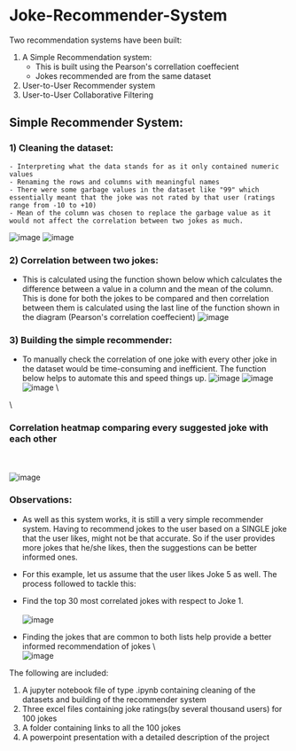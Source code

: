 # Joke-Recommender-System
Two recommendation systems have been built:
1) A Simple Recommendation system:
    - This is built using the Pearson's correllation coeffecient 
    - Jokes recommended are from the same dataset
2) User-to-User Recommender system
2) User-to-User Collaborative Filtering


## **Simple Recommender System:**
### 1) Cleaning the dataset:
    - Interpreting what the data stands for as it only contained numeric values 
    - Renaming the rows and columns with meaningful names
    - There were some garbage values in the dataset like "99" which essentially meant that the joke was not rated by that user (ratings range from -10 to +10)
    - Mean of the column was chosen to replace the garbage value as it would not affect the correlation between two jokes as much.

![image](https://user-images.githubusercontent.com/79359151/109817334-cba78e00-7c6c-11eb-9d75-0a88070ef1b9.png)
![image](https://user-images.githubusercontent.com/79359151/109817415-dfeb8b00-7c6c-11eb-95be-cf2209415f52.png)

 
### 2) Correlation between two jokes: 
   - This is calculated using the function shown below which calculates the difference between a value in a column and the mean of the column. This is done for both the jokes to be compared and then correlation between them is calculated using the last line of the function shown in the diagram (Pearson's correlation coeffecient)
![image](https://user-images.githubusercontent.com/79359151/109815105-3efbd080-7c6a-11eb-801b-54f068bdfd0c.png)

### 3) Building the simple recommender:
   - To manually check the correlation of one joke with every other joke in the dataset would be time-consuming and inefficient. The function below helps to automate this and speed things up.
![image](https://user-images.githubusercontent.com/79359151/109818269-c72fa500-7c6d-11eb-95c6-53dd412a13a5.png)
![image](https://user-images.githubusercontent.com/79359151/109818673-35746780-7c6e-11eb-837a-5eaf98c5b8b3.png)
![image](https://user-images.githubusercontent.com/79359151/109818728-47560a80-7c6e-11eb-8f6b-51c8ed155936.png)
\

\
### **Correlation heatmap comparing every suggested joke with each other**
\
\
![image](https://user-images.githubusercontent.com/79359151/109818830-63f24280-7c6e-11eb-89b3-8ddfc156fa32.png)

### Observations:
   - As well as this system works, it is still a very simple recommender system. Having to recommend jokes to the user based on a SINGLE joke that the user likes, might not be that accurate. So if the user provides more jokes that he/she likes, then the suggestions can be better informed ones.
   - For this example, let us assume that the user likes Joke 5 as well. The process followed to tackle this:
   - Find the top 30 most correlated jokes with respect to Joke 1. 
\
\
![image](https://user-images.githubusercontent.com/79359151/109819315-e418a800-7c6e-11eb-9c05-9c6097b43abd.png)

   - Finding the jokes that are common to both lists help provide a better informed recommendation of jokes
\ 
\
![image](https://user-images.githubusercontent.com/79359151/109820142-b2eca780-7c6f-11eb-82ba-e0af0b0b3234.png)




The following are included:
1) A jupyter notebook file of type .ipynb containing cleaning of the datasets and building of the recommender system
2) Three excel files containing joke ratings(by several thousand users) for 100 jokes 
3) A folder containing links to all the 100 jokes
4) A powerpoint presentation with a detailed description of the project



